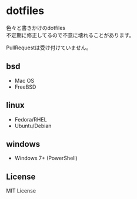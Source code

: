 dotfiles
========

色々と書きかけのdotfiles  
不定期に修正してるので不意に壊れることがあります。

PullRequestは受け付けていません。

bsd
-----

- Mac OS
- FreeBSD

linux
-----
- Fedora/RHEL
- Ubuntu/Debian

windows
-----
- Windows 7+ (PowerShell)

License
-----

MIT License
